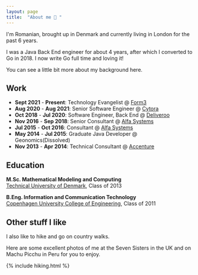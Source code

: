 ```yaml
---
layout: page
title:  "About me 👋 "
---
```


I'm Romanian, brought up in Denmark and currently living in London for the past 6 years.

I was a Java Back End engineer for about 4 years, after which I converted to Go in 2018.
I now write Go full time and loving it!

You can see a little bit more about my background here.

## Work

- **Sept 2021** - **Present**: Technology Evangelist @ <a href= "https://form3.tech/" target="_blank">Form3</a>
- **Aug 2020** - **Aug 2021**: Senior Software Engineer @ <a href= "https://cytora.com/" target="_blank">Cytora</a>
- **Oct 2018** - **Jul 2020**: Software Engineer, Back End @ <a href= "https://deliveroo.com/" target="_blank">Deliveroo</a>
- **Nov 2016** - **Sep 2018**: Senior Consultant @ <a href= "https://alfasystems.com/" target="_blank">Alfa Systems</a>
- **Jul 2015** - **Oct 2016**: Consultant @ <a href= "https://alfasystems.com/" target="_blank">Alfa Systems</a>
- **May 2014** - **Jul 2015**: Graduate Java Developer @ Geonomics(Dissolved)
- **Nov 2013** - **Apr 2014**: Technical Consultant @ <a href= "https://accenture.com/" target="_blank">Accenture</a>

## Education

**M.Sc. Mathematical Modeling and Computing** <br />
<a href= "https://www.dtu.dk/english" target="_blank">Technical University of Denmark</a>, Class of 2013


**B.Eng. Information and Communication Technology** <br />
<a href= "https://www.diplom.dtu.dk/english" target="_blank">Copenhagen University College of Engineering</a>, Class of 2011

## Other stuff I like

I also like to hike and go on country walks. 

Here are some excellent photos of me at the Seven Sisters in the UK and on Machu Picchu in Peru for you to enjoy.

<div> {% include hiking.html %}</div>
